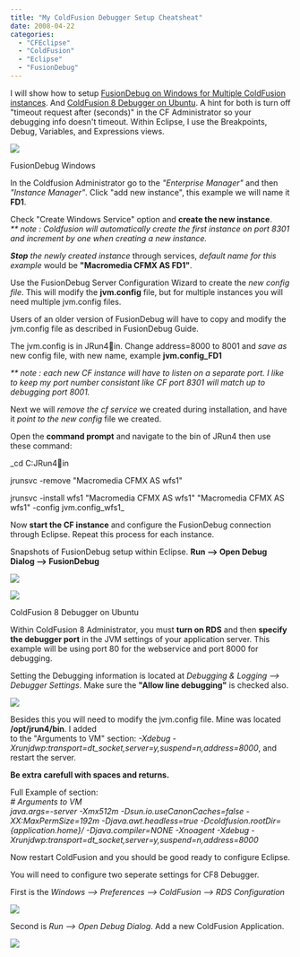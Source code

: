 ```yaml
---
title: "My ColdFusion Debugger Setup Cheatsheat"
date: 2008-04-22
categories: 
  - "CFEclipse"
  - "ColdFusion"
  - "Eclipse"
  - "FusionDebug"
---
```


I will show how to setup [FusionDebug on Windows for Multiple ColdFusion instances](#FDWindows). And [ColdFusion 8 Debugger on Ubuntu](#CF8D). A hint for both is turn off "timeout request after (seconds)" in the CF Administrator so your debugging info doesn't timeout. Within Eclipse, I use the Breakpoints, Debug, Variables, and Expressions views.

![](images/EclipseDebug.jpg)

FusionDebug Windows  
  
In the Coldfusion Administrator go to the _"Enterprise Manager"_ and then _"Instance Manager"_. Click "add new instance", this example we will name it **FD1**.  
  
Check "Create Windows Service" option and **create the new instance**.  
_\*\* note : Coldfusion will automatically create the first instance on port 8301 and increment by one when creating a new instance._  
  
_**Stop** the newly created instance_ through services, _default name for this example_ would be **"Macromedia CFMX AS FD1"**.  
  
Use the FusionDebug Server Configuration Wizard to create the _new config file_. This will modify the **jvm.config** file, but for multiple instances you will need multiple jvm.config files.  
  
Users of an older version of FusionDebug will have to copy and modify the jvm.config file as described in FusionDebug Guide.  
  
The jvm.config is in JRun4in. Change address=8000 to 8001 and _save as_ new config file, with new name, example **jvm.config\_FD1**  
  
_\*\* note : each new CF instance will have to listen on a separate port. I like to keep my port number consistant like CF port 8301 will match up to debugging port 8001._  
  
Next we will _remove the cf service_ we created during installation, and have it _point to the new_ _config_ file we created.  
  
Open the **command prompt** and navigate to the bin of JRun4 then use these command:  
  
_cd C:JRun4in  
  
jrunsvc -remove "Macromedia CFMX AS wfs1"  
  
jrunsvc -install wfs1 "Macromedia CFMX AS wfs1" "Macromedia CFMX AS wfs1" -config jvm.config\_wfs1_  
  
Now **start the CF instance** and configure the FusionDebug connection through Eclipse. Repeat this process for each instance.

Snapshots of FusionDebug setup within Eclipse. **Run --> Open Debug Dialog --> FusionDebug**

![](images/FDC.jpg)

![](images/FDS.jpg)

ColdFusion 8 Debugger on Ubuntu  
  
Within ColdFusion 8 Administrator, you must **turn on RDS** and then **specify the debugger port** in the JVM settings of your application server. This example will be using port 80 for the webservice and port 8000 for debugging.

Setting the Debugging information is located at _Debugging & Logging --> Debugger Settings_. Make sure the **"Allow line debugging"** is checked also.

![](images/cf8admi.jpg)  
  
Besides this you will need to modify the jvm.config file. Mine was located **/opt/jrun4/bin**. I added  
to the "Arguments to VM" section: _\-Xdebug -Xrunjdwp:transport=dt\_socket,server=y,suspend=n,address=8000_, and restart the server.

**Be extra carefull with spaces and returns.**  
  
Full Example of section:  
_\# Arguments to VM  
java.args=-server -Xmx512m -Dsun.io.useCanonCaches=false -XX:MaxPermSize=192m -Djava.awt.headless=true -Dcoldfusion.rootDir={application.home}/ -Djava.compiler=NONE -Xnoagent -Xdebug -Xrunjdwp:transport=dt\_socket,server=y,suspend=n,address=8000_  
  
Now restart ColdFusion and you should be good ready to configure Eclipse.  
  
You will need to configure two seperate settings for CF8 Debugger.  
  
First is the _Windows --> Preferences --> ColdFusion --> RDS Configuration_

![](images/cf8EclipsePrefj.jpg)

  
Second is _Run --> Open Debug Dialog_. Add a new ColdFusion Application.

![](images/cf8EclipseDebug.jpg)
